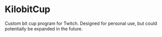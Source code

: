 # KilobitCup
Custom bit cup program for Twitch. Designed for personal use, but could potentially be expanded in the future.
